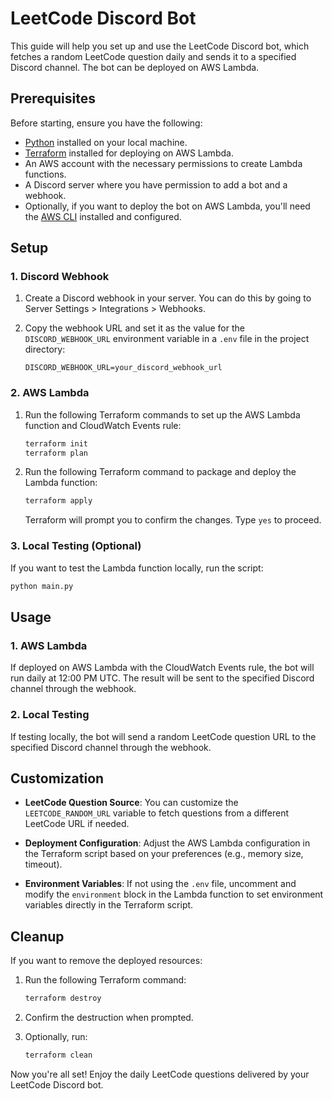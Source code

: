 # LeetCode Discord Bot

This guide will help you set up and use the LeetCode Discord bot, which fetches a random LeetCode question daily and sends it to a specified Discord channel. The bot can be deployed on AWS Lambda.

## Prerequisites

Before starting, ensure you have the following:

- [Python](https://www.python.org/) installed on your local machine.
- [Terraform](https://www.terraform.io/) installed for deploying on AWS Lambda.
- An AWS account with the necessary permissions to create Lambda functions.
- A Discord server where you have permission to add a bot and a webhook.
- Optionally, if you want to deploy the bot on AWS Lambda, you'll need the [AWS CLI](https://aws.amazon.com/cli/) installed and configured.

## Setup

### 1. Discord Webhook

1. Create a Discord webhook in your server. You can do this by going to Server Settings > Integrations > Webhooks.
2. Copy the webhook URL and set it as the value for the `DISCORD_WEBHOOK_URL` environment variable in a `.env` file in the project directory:

    ```env
    DISCORD_WEBHOOK_URL=your_discord_webhook_url
    ```

### 2. AWS Lambda

1. Run the following Terraform commands to set up the AWS Lambda function and CloudWatch Events rule:

    ```bash
    terraform init
    terraform plan
    ```

2. Run the following Terraform command to package and deploy the Lambda function:

    ```bash
    terraform apply
    ```

   Terraform will prompt you to confirm the changes. Type `yes` to proceed.

### 3. Local Testing (Optional)

If you want to test the Lambda function locally, run the script:

```bash
python main.py
```

## Usage

### 1. AWS Lambda

If deployed on AWS Lambda with the CloudWatch Events rule, the bot will run daily at 12:00 PM UTC. The result will be sent to the specified Discord channel through the webhook.

### 2. Local Testing

If testing locally, the bot will send a random LeetCode question URL to the specified Discord channel through the webhook.

## Customization

- **LeetCode Question Source**: You can customize the `LEETCODE_RANDOM_URL` variable to fetch questions from a different LeetCode URL if needed.

- **Deployment Configuration**: Adjust the AWS Lambda configuration in the Terraform script based on your preferences (e.g., memory size, timeout).

- **Environment Variables**: If not using the `.env` file, uncomment and modify the `environment` block in the Lambda function to set environment variables directly in the Terraform script.

## Cleanup

If you want to remove the deployed resources:

1. Run the following Terraform command:

    ```bash
    terraform destroy
    ```

2. Confirm the destruction when prompted.

3. Optionally, run:

    ```bash
    terraform clean
    ```

Now you're all set! Enjoy the daily LeetCode questions delivered by your LeetCode Discord bot.